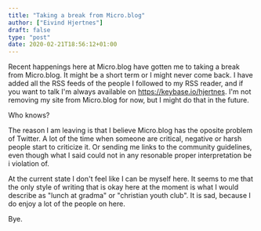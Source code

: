```yaml
---
title: "Taking a break from Micro.blog"
author: ["Eivind Hjertnes"]
draft: false
type: "post"
date: 2020-02-21T18:56:12+01:00
---
```


Recent happenings here at Micro.blog have gotten me to taking a break from Micro.blog. It might be a short term or I might never come back. I have added all the RSS feeds of the people I followed to my RSS reader, and if you want to talk I'm always available on <https://keybase.io/hjertnes>. I'm not removing my site from Micro.blog for now, but I might do that in the future.

Who knows?

The reason I am leaving is that I believe Micro.blog has the oposite problem of Twitter. A lot of the time when someone are critical, negative or harsh people start to criticize it. Or sending me links to the community guidelines, even though what I said could not in any resonable proper interpretation be i violation of.

At the current state I don't feel like I can be myself here. It seems to me that the only style of writing that is okay here at the moment is what I would describe as "lunch at gradma" or "christian youth club". It is sad, because I do enjoy a lot of the people on here.

Bye.
